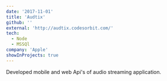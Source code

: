 ```yaml
---
date: '2017-11-01'
title: 'Audtix'
github: ''
external: 'http://audtix.codesorbit.com/'
tech:
  - Node
  - MSSQl
company: 'Apple'
showInProjects: true
---
```


Developed mobile and web Api's of audio streaming application.
